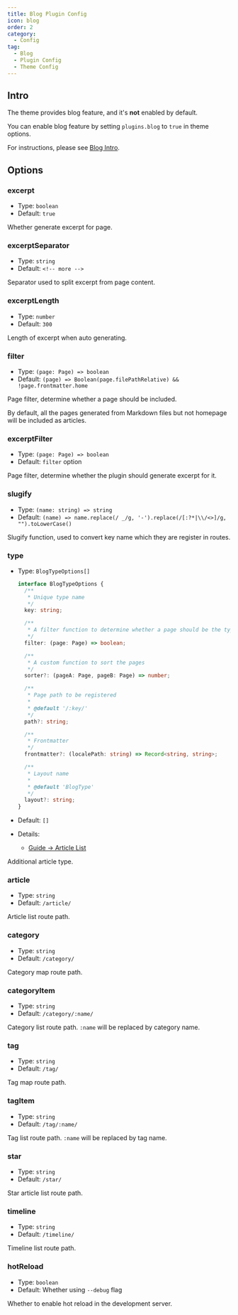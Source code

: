 ```yaml
---
title: Blog Plugin Config
icon: blog
order: 2
category:
  - Config
tag:
  - Blog
  - Plugin Config
  - Theme Config
---
```


## Intro

The theme provides blog feature, and it's **not** enabled by default.

You can enable blog feature by setting `plugins.blog` to `true` in theme options.

For instructions, please see [Blog Intro](../../guide/blog/intro.md).

## Options

### excerpt

- Type: `boolean`
- Default: `true`

Whether generate excerpt for page.

### excerptSeparator

- Type: `string`
- Default: `<!-- more -->`

Separator used to split excerpt from page content.

### excerptLength

- Type: `number`
- Default: `300`

Length of excerpt when auto generating.

### filter

- Type: `(page: Page) => boolean`
- Default: `(page) => Boolean(page.filePathRelative) && !page.frontmatter.home`

Page filter, determine whether a page should be included.

By default, all the pages generated from Markdown files but not homepage will be included as articles.

### excerptFilter

- Type: `(page: Page) => boolean`
- Default: `filter` option

Page filter, determine whether the plugin should generate excerpt for it.

### slugify

- Type: `(name: string) => string`
- Default: `(name) => name.replace(/ _/g, '-').replace(/[:?*|\\/<>]/g, "").toLowerCase()`

Slugify function, used to convert key name which they are register in routes.

### type

- Type: `BlogTypeOptions[]`

  ```ts
  interface BlogTypeOptions {
    /**
     * Unique type name
     */
    key: string;

    /**
     * A filter function to determine whether a page should be the type
     */
    filter: (page: Page) => boolean;

    /**
     * A custom function to sort the pages
     */
    sorter?: (pageA: Page, pageB: Page) => number;

    /**
     * Page path to be registered
     *
     * @default '/:key/'
     */
    path?: string;

    /**
     * Frontmatter
     */
    frontmatter?: (localePath: string) => Record<string, string>;

    /**
     * Layout name
     *
     * @default 'BlogType'
     */
    layout?: string;
  }
  ```

- Default: `[]`
- Details:
  - [Guide → Article List](../../guide/blog/article.md#other-types-of-articles)

Additional article type.

### article

- Type: `string`
- Default: `/article/`

Article list route path.

### category

- Type: `string`
- Default: `/category/`

Category map route path.

### categoryItem

- Type: `string`
- Default: `/category/:name/`

Category list route path. `:name` will be replaced by category name.

### tag

- Type: `string`
- Default: `/tag/`

Tag map route path.

### tagItem

- Type: `string`
- Default: `/tag/:name/`

Tag list route path. `:name` will be replaced by tag name.

### star

- Type: `string`
- Default: `/star/`

Star article list route path.

### timeline

- Type: `string`
- Default: `/timeline/`

Timeline list route path.

### hotReload

- Type: `boolean`
- Default: Whether using `--debug` flag

Whether to enable hot reload in the development server.
